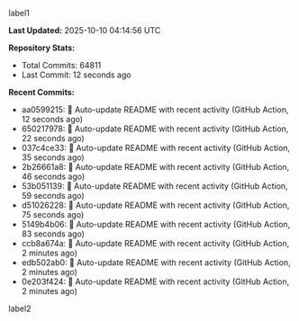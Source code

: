 
label1 
<!-- ACTIVITY_START -->
**Last Updated:** 2025-10-10 04:14:56 UTC

**Repository Stats:**
- Total Commits: 64811
- Last Commit: 12 seconds ago

**Recent Commits:**
- aa0599215: 🤖 Auto-update README with recent activity (GitHub Action, 12 seconds ago)
- 650217978: 🤖 Auto-update README with recent activity (GitHub Action, 22 seconds ago)
- 037c4ce33: 🤖 Auto-update README with recent activity (GitHub Action, 35 seconds ago)
- 2b26661a8: 🤖 Auto-update README with recent activity (GitHub Action, 46 seconds ago)
- 53b051139: 🤖 Auto-update README with recent activity (GitHub Action, 59 seconds ago)
- d51026228: 🤖 Auto-update README with recent activity (GitHub Action, 75 seconds ago)
- 5149b4b06: 🤖 Auto-update README with recent activity (GitHub Action, 83 seconds ago)
- ccb8a674a: 🤖 Auto-update README with recent activity (GitHub Action, 2 minutes ago)
- edb502ab0: 🤖 Auto-update README with recent activity (GitHub Action, 2 minutes ago)
- 0e203f424: 🤖 Auto-update README with recent activity (GitHub Action, 2 minutes ago)
<!-- ACTIVITY_END -->

label2
